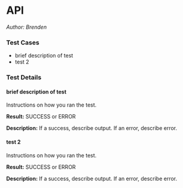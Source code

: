 # API
*Author: Brenden*

### Test Cases
- brief description of test
- test 2

### Test Details

#### brief description of test

Instructions on how you ran the test.

**Result:**
SUCCESS or ERROR

**Description:**
If a success, describe output. If an error, describe error.

#### test 2

Instructions on how you ran the test.

**Result:**
SUCCESS or ERROR

**Description:**
If a success, describe output. If an error, describe error.